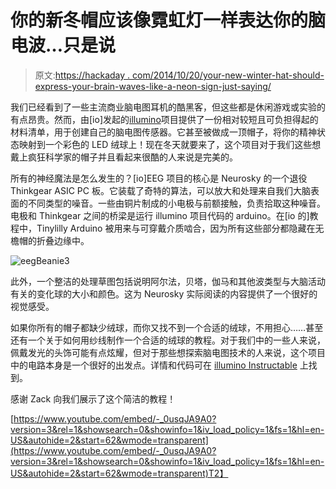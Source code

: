 # 你的新冬帽应该像霓虹灯一样表达你的脑电波…只是说

> 原文:[https://hackaday . com/2014/10/20/your-new-winter-hat-should-express-your-brain-waves-like-a-neon-sign-just-saying/](https://hackaday.com/2014/10/20/your-new-winter-hat-should-express-your-brain-waves-like-a-neon-sign-just-saying/)

我们已经看到了一些主流商业脑电图耳机的酷黑客，但这些都是休闲游戏或实验的有点昂贵。然而，由[io]发起的[illumino](http://www.illumino.io)项目提供了一份相对较短且可负担得起的材料清单，用于创建自己的脑电图传感器。它甚至被做成一顶帽子，将你的精神状态映射到一个彩色的 LED 绒球上！现在冬天就要来了，这个项目对于我们这些想戴上疯狂科学家的帽子并且看起来很酷的人来说是完美的。

所有的神经魔法是怎么发生的？[io]EEG 项目的核心是 Neurosky 的一个退役 Thinkgear ASIC PC 板。它装载了奇特的算法，可以放大和处理来自我们大脑表面的不同类型的噪音。一些由铜片制成的小电极与前额接触，负责拾取这种噪音。电极和 Thinkgear 之间的桥梁是运行 illumino 项目代码的 arduino。在[io 的]教程中，Tinylilly Arduino 被用来与可穿戴介质啮合，因为所有这些部分都隐藏在无檐帽的折叠边缘中。

![eegBeanie3](../Images/c85a4998c499daf914185febf65ecb85.png)

此外，一个整洁的处理草图包括说明阿尔法，贝塔，伽马和其他波类型与大脑活动有关的变化球的大小和颜色。这为 Neurosky 实际阅读的内容提供了一个很好的视觉感受。

如果你所有的帽子都缺少绒球，而你又找不到一个合适的绒球，不用担心……甚至还有一个关于如何用纱线制作一个合适的绒球的教程。对于我们中的一些人来说，佩戴发光的头饰可能有点炫耀，但对于那些想探索脑电图技术的人来说，这个项目中的电路本身是一个很好的出发点。详情和代码可在 [illumino Instructable](http://www.instructables.com/id/EIFPM0QHZ5DTW93/) 上找到。

感谢 Zack 向我们展示了这个简洁的教程！

[https://www.youtube.com/embed/-_0usqJA9A0?version=3&rel=1&showsearch=0&showinfo=1&iv_load_policy=1&fs=1&hl=en-US&autohide=2&start=62&wmode=transparent](https://www.youtube.com/embed/-_0usqJA9A0?version=3&rel=1&showsearch=0&showinfo=1&iv_load_policy=1&fs=1&hl=en-US&autohide=2&start=62&wmode=transparent)T2】